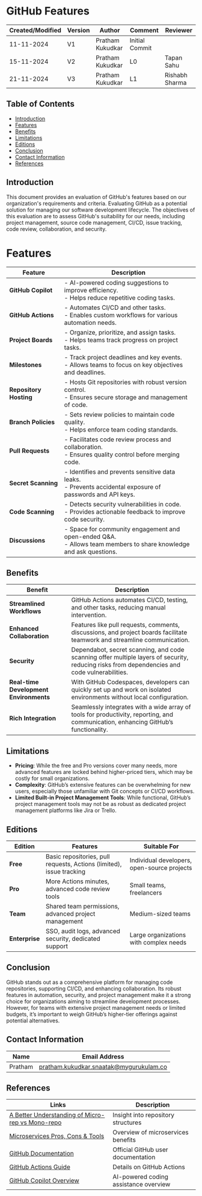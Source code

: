 # GitHub Features 

| Created/Modified | Version | Author              | Comment         |  Reviewer     |
|-------------------|---------|---------------------|-----------------|-----------------|
| 11-11-2024        | V1      | Pratham Kukudkar | Initial Commit  |                 |
| 15-11-2024        | V2      | Pratham Kukudkar | L0              |    Tapan Sahu      |
| 21-11-2024        | V3      | Pratham Kukudkar | L1              |    Rishabh Sharma     |


## Table of Contents

- [Introduction](#introduction)
- [Features](#features)
- [Benefits](#benefits)
- [Limitations](#limitations)
- [Editions](#editions)
- [Conclusion](#conclusion)
- [Contact Information](#contact-information)
- [References](#references)

## Introduction

This document provides an evaluation of GitHub's features based on our organization's requirements and criteria. Evaluating GitHub as a potential solution for managing our software development lifecycle. The objectives of this evaluation are to assess GitHub's suitability for our needs, including project management, source code management, CI/CD, issue tracking, code review, collaboration, and security.

# Features

| **Feature**               | **Description**                                              |
|---------------------------|--------------------------------------------------------------|
| **GitHub Copilot**         | - AI-powered coding suggestions to improve efficiency. <br> - Helps reduce repetitive coding tasks. |
| **GitHub Actions**         | - Automates CI/CD and other tasks. <br> - Enables custom workflows for various automation needs. |
| **Project Boards**         | - Organize, prioritize, and assign tasks. <br> - Helps teams track progress on project tasks. |
| **Milestones**             | - Track project deadlines and key events. <br> - Allows teams to focus on key objectives and deadlines. |
| **Repository Hosting**     | - Hosts Git repositories with robust version control. <br> - Ensures secure storage and management of code. |
| **Branch Policies**        | - Sets review policies to maintain code quality. <br> - Helps enforce team coding standards. |
| **Pull Requests**          | - Facilitates code review process and collaboration. <br> - Ensures quality control before merging code. |
| **Secret Scanning**        | - Identifies and prevents sensitive data leaks. <br> - Prevents accidental exposure of passwords and API keys. |
| **Code Scanning**          | - Detects security vulnerabilities in code. <br> - Provides actionable feedback to improve code security. |
| **Discussions**            | - Space for community engagement and open-ended Q&A. <br> - Allows team members to share knowledge and ask questions. |


## Benefits

| **Benefit**                | **Description**                                              |
|----------------------------|--------------------------------------------------------------|
| **Streamlined Workflows**  | GitHub Actions automates CI/CD, testing, and other tasks, reducing manual intervention. |
| **Enhanced Collaboration** | Features like pull requests, comments, discussions, and project boards facilitate teamwork and streamline communication. |
| **Security**               | Dependabot, secret scanning, and code scanning offer multiple layers of security, reducing risks from dependencies and code vulnerabilities. |
| **Real-time Development Environments** | With GitHub Codespaces, developers can quickly set up and work on isolated environments without local configuration. |
| **Rich Integration**       | Seamlessly integrates with a wide array of tools for productivity, reporting, and communication, enhancing GitHub’s functionality. |


## Limitations

- **Pricing**: While the free and Pro versions cover many needs, more advanced features are locked behind higher-priced tiers, which may be costly for small organizations.
- **Complexity**: GitHub’s extensive features can be overwhelming for new users, especially those unfamiliar with Git concepts or CI/CD workflows.
- **Limited Built-in Project Management Tools**: While functional, GitHub’s project management tools may not be as robust as dedicated project management platforms like Jira or Trello.

## Editions

| Edition       | Features                                                              | Suitable For                               |
|---------------|-----------------------------------------------------------------------|--------------------------------------------|
| **Free**      | Basic repositories, pull requests, Actions (limited), issue tracking  | Individual developers, open-source projects|
| **Pro**       | More Actions minutes, advanced code review tools                      | Small teams, freelancers                   |
| **Team**      | Shared team permissions, advanced project management                  | Medium-sized teams                         |
| **Enterprise**| SSO, audit logs, advanced security, dedicated support                 | Large organizations with complex needs     |

## Conclusion

GitHub stands out as a comprehensive platform for managing code repositories, supporting CI/CD, and enhancing collaboration. Its robust features in automation, security, and project management make it a strong choice for organizations aiming to streamline development processes. However, for teams with extensive project management needs or limited budgets, it’s important to weigh GitHub’s higher-tier offerings against potential alternatives.

## Contact Information

| Name     | Email Address                             | 
|----------|------------------------------------------|
| Pratham  | pratham.kukudkar.snaatak@mygurukulam.co  |

## References

| Links                                                                                       | Description                           | 
|--------------------------------------------------------------------------------------------|---------------------------------------|
| [A Better Understanding of Micro-rep vs Mono-repo](https://apoorv-tomar.medium.com/a-better-understanding-of-micro-rep-vs-mono-repo-a9f31f1e20fe) | Insight into repository structures    |
| [Microservices Pros, Cons & Tools](https://medium.com/ableneo/micro-pros-cons-tools-2e6f86939be1) | Overview of microservices benefits    |
| [GitHub Documentation](https://docs.github.com/)                                           | Official GitHub user documentation    |
| [GitHub Actions Guide](https://docs.github.com/en/actions)                                 | Details on GitHub Actions             |
| [GitHub Copilot Overview](https://github.com/features/copilot)                             | AI-powered coding assistance overview |
